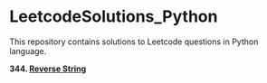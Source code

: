 # LeetcodeSolutions_Python
This repository contains solutions to Leetcode questions in Python language.

**344. [Reverse String](ReverseString.py)**


